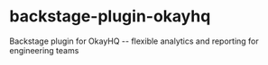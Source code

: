 # backstage-plugin-okayhq
Backstage plugin for OkayHQ -- flexible analytics and reporting for engineering teams
